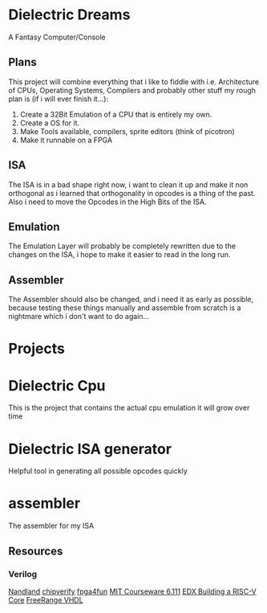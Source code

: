 # Dielectric Dreams

A Fantasy Computer/Console 

## Plans

This project will combine everything that i like to fiddle with i.e. Architecture of CPUs, Operating Systems, Compilers and probably other stuff
my rough plan is (if i will ever finish it...):

1. Create a 32Bit Emulation of a CPU that is entirely my own.
2. Create a OS for it.
3. Make Tools available, compilers, sprite editors (think of picotron)
4. Make it runnable on a FPGA

## ISA

The ISA is in a bad shape right now, i want to clean it up and make it non orthogonal as i learned that orthogonality
in opcodes is a thing of the past. Also i need to move the Opcodes in the High Bits of the ISA.

## Emulation

The Emulation Layer will probably be completely rewritten due to the changes on the ISA, i hope to make it easier to
read in the long run.

## Assembler

The Assembler should also be changed, and i need it as early as possible, because testing these things manually and assemble
from scratch is a nightmare which i don't want to do again...

# Projects

# Dielectric Cpu

This is the project that contains the actual cpu emulation it will grow over time

# Dielectric ISA generator

Helpful tool in generating all possible opcodes quickly

# assembler

The assembler for my ISA


## Resources

### Verilog
[Nandland](https://nandland.com/learn-verilog/)
[chipverify](https://www.chipverify.com/verilog/verilog-tutorial)
[fpga4fun](https://www.fpga4fun.com/)
[MIT Courseware 6.111](http://web.mit.edu/6.111/volume2/www/f2019/index.html)
[EDX Building a RISC-V Core](https://www.edx.org/learn/design/the-linux-foundation-building-a-risc-v-cpu-core)
[FreeRange VHDL](https://www.isy.liu.se/edu/kurs/TSEA83/kursmaterial/vhdl/free_range_vhdl_2019.pdf)
